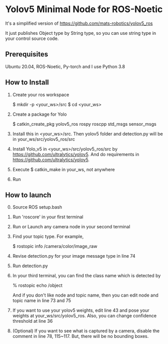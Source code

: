 # Yolov5 Minimal Node for ROS-Noetic
It's a simplified version of https://github.com/mats-robotics/yolov5_ros

It just publishes Object type by String type, so you can use string type in your control source code. 

## Prerequisites
Ubuntu 20.04, ROS-Noetic, Py-torch
and I use Python 3.8

## How to Install
1. Create your ros workspace

    $ mkdir -p <your_ws>/src
    $ cd <your_ws>
    
    
3. Create a package for Yolo
    
    $ catkin_create_pkg yolov5_ros rospy roscpp std_msgs sensor_msgs
    
4. Install this in <your_ws>/src. Then yolov5 folder and detection.py will be in your_ws/src/yolov5_ros/src
5. Install Yolo_v5 in <your_ws>/src/yolov5_ros/src by https://github.com/ultralytics/yolov5. And do requirements in https://github.com/ultralytics/yolov5.
6. Execute $ catkin_make in your_ws, not anywhere
7. Run

## How to launch
0. Source ROS setup.bash
1. Run 'roscore' in your first terminal
2. Run or Launch any camera node in your second terminal
3. Find your topic type. For example,
    
    $ rostopic info /camera/color/image_raw
    
6. Revise detection.py for your image message type in line 74
7. Run detection.py
8. In your third terminal, you can find the class name which is detected by
    
    % rostopic echo /object
    
   And if you don't like node and topic name, then you can edit node and topic name in line 73 and 75
11. If you want to use your yolov5 weights, edit line 43 and pose your weights at your_ws/src/yolov5_ros. Also, you can change confidence threshold at line 36
12. (Optional) If you want to see what is captured by a camera, disable the comment in line 78, 115~117. But, there will be no bounding boxes. 
